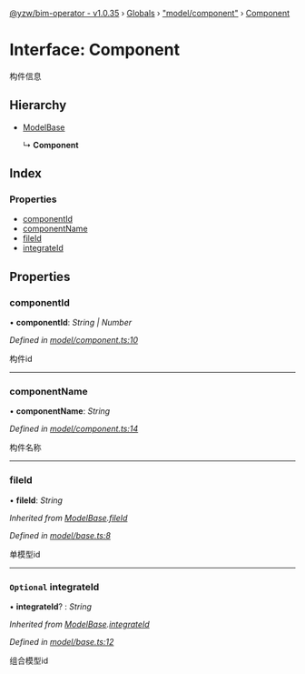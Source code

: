 [@yzw/bim-operator - v1.0.35](../README.md) › [Globals](../globals.md) › ["model/component"](../modules/_model_component_.md) › [Component](_model_component_.component.md)

# Interface: Component

构件信息

## Hierarchy

* [ModelBase](_model_base_.modelbase.md)

  ↳ **Component**

## Index

### Properties

* [componentId](_model_component_.component.md#componentid)
* [componentName](_model_component_.component.md#componentname)
* [fileId](_model_component_.component.md#fileid)
* [integrateId](_model_component_.component.md#optional-integrateid)

## Properties

###  componentId

• **componentId**: *String | Number*

*Defined in [model/component.ts:10](https://github.com/youkaisteve/bim-operator/blob/00dd191/src/model/component.ts#L10)*

构件id

___

###  componentName

• **componentName**: *String*

*Defined in [model/component.ts:14](https://github.com/youkaisteve/bim-operator/blob/00dd191/src/model/component.ts#L14)*

构件名称

___

###  fileId

• **fileId**: *String*

*Inherited from [ModelBase](_model_base_.modelbase.md).[fileId](_model_base_.modelbase.md#fileid)*

*Defined in [model/base.ts:8](https://github.com/youkaisteve/bim-operator/blob/00dd191/src/model/base.ts#L8)*

单模型id

___

### `Optional` integrateId

• **integrateId**? : *String*

*Inherited from [ModelBase](_model_base_.modelbase.md).[integrateId](_model_base_.modelbase.md#optional-integrateid)*

*Defined in [model/base.ts:12](https://github.com/youkaisteve/bim-operator/blob/00dd191/src/model/base.ts#L12)*

组合模型id
